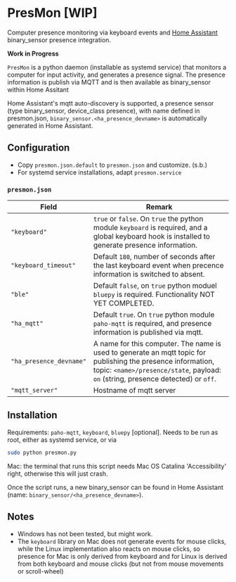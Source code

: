 # PresMon [WIP]
Computer presence monitoring via keyboard events and [Home Assistant](https://www.home-assistant.io/) binary_sensor presence integration.

**Work in Progress**

`PresMon` is a python daemon (installable as systemd service) that monitors a computer for input activity, and generates a presence signal. The presence information is publish via MQTT and is then available as binary_sensor within Home Assitant

Home Assistant's mqtt auto-discovery is supported, a presence sensor (type binary_sensor, device_class presence), with name defined in presmon.json, `binary_sensor.<ha_presence_devname>` is automatically generated in Home Assistant.

## Configuration

* Copy `presmon.json.default` to `presmon.json` and customize. (s.b.)
* For systemd service installations, adapt `presmon.service`

### `presmon.json`

| Field        | Remark |
| ------------ | ------- |
| `"keyboard"` | `true` or `false`. On `true` the python module `keyboard` is required, and a global keyboard hook is installed to generate presence information. |
| `"keyboard_timeout"` | Default `180`, number of seconds after the last keyboard event when precence information is switched to absent. |
| `"ble"` | Default `false`, on `true` python moduel `bluepy` is required. Functionality NOT YET COMPLETED. |
| `"ha_mqtt"` | Default `true`. On `true` python module `paho-mqtt` is required, and presence information is published via mqtt. |
| `"ha_presence_devname"` | A name for this computer. The name is used to generate an mqtt topic for publishing the presence information, topic: `<name>/presence/state`, payload: `on` (string, presence detected) or `off`.  |
| `"mqtt_server"` | Hostname of mqtt server |


## Installation

Requirements: `paho-mqtt`, `keyboard`, `bluepy` [optional].
Needs to be run as root, either as systemd service, or via

```bash
sudo python presmon.py
```

Mac: the terminal that runs this script needs Mac OS Catalina 'Accessibility' right, otherwise this will just crash.

Once the script runs, a new binary_sensor can be found in Home Assistant (name: `binary_sensor/<ha_presence_devname>`).

## Notes

* Windows has not been tested, but might work.
* The `keyboard` library on Mac does not generate events for mouse clicks, while the Linux implementation also reacts on mouse clicks, so presence for Mac is only derived from keyboard and for Linux is derived from both keyboard and mouse clicks (but not from mouse movements or scroll-wheel)

